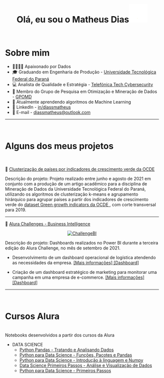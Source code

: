 

<h1 align="center">Olá, eu sou o Matheus Dias<a><img src="https://github.com/Kathryn-Jie/Kathryn-Jie/blob/main/wave.gif" width="60px"/></h1>
<Br>
<h1>Sobre mim</h1>

- 👨🏿‍🔬🔬 Apaixonado por Dados  
- 🎓 Graduando em Engenharia de Produção - <a href= "http://portal.utfpr.edu.br/"> Universidade Tecnológica Federal do Paraná </a>
- 💻 Analista de Qualidade e Estratégia -  <a href="https://tech.telefonica.com/">Telefónica Tech Cybersecurity</a>
- 🔎 Membro do Grupo de Pesquisa em Otimização e Mineração de Dados - <a href= "http://dgp.cnpq.br/dgp/espelhogrupo/7109659684038039"> GPOMD </a> 
- 🌱 Atualmente aprendendo algoritmos de Machine Learning
- 💼 LinkedIn - <a href= "https://www.linkedin.com/in/diassmatheus/"> in/diassmatheus </a>
- 📧 E-mail - diassmatheus@outlook.com
<hr>
<Br>
<h1>Alguns dos meus projetos</h1>
<Br>

 🌿 <a href="https://github.com/diassmatheus/ClusterizacaoDadosOCDE">Clusterização de países por indicadores de crescimento verde da OCDE </a>
  
Descrição do projeto: Projeto realizado entre junho e agosto de 2021 em conjunto com a produção de um artigo acadêmico para a disciplina de Mineração de Dados da Universidade Tecnológica Federal do Paraná, utilizando os algoritmos de clusterização k-means e agrupamento hirárquico para agrupar países a partir dos indicadores de crescimento verde do <a href= "https://www.oecd-ilibrary.org/environment/data/oecd-environment-statistics/green-growth-indicators_data-00665-en"> dataset Green growth indicators da OCDE </a>, com corte transversal para 2019.
  
 ***
 
 🤿 <a href="https://github.com/diassmatheus/AluraChallengeBI"> Alura Challenges - Business Intelligence </a>
 
 <p align="center"> <a href="https://www.alura.com.br/challenges/bi" target="_blank"> <img src="https://user-images.githubusercontent.com/79534537/137536443-0cdf7cd3-f976-4a92-bec5-5e00940c59a6.png" alt="ChallengeBI" width="500" height="500" /></a>
  
Descrição do projeto: Dashboards realizados no Power BI durante a terceira edição do Alura Challenge, no mês de setembro de 2021.

 
 - Desenvolvimento de um dashboard operacional de logística atendendo as necessidades da empresa. 
 <a href= "https://github.com/diassmatheus/AluraChallengeBI/tree/main/DashboardOperacionalDeLogistica"> [Mais informações] </a> 
 <a href="https://app.powerbi.com/view?r=eyJrIjoiOTIwMDQzMGQtNDUwMC00Njc0LWI5M2MtZjU4YTU4MjEzYjA4IiwidCI6ImQ0NDEzYjc1LWUxZWYtNGViYi1hZGIzLWFlZThmZTBlZDJlNSJ9&pageName=ReportSectionefcfe0e64d15920c0688"> [Dashboard] </a>

 
 - Criação de um dashboard estratégico de marketing para monitorar uma campanha em uma empresa de e-commerce.
 <a href= "https://github.com/diassmatheus/AluraChallengeBI/tree/main/DashboardEstrategicoDeMarketing"> [Mais informações] </a> 
 <a href="https://app.powerbi.com/view?r=eyJrIjoiNjQzOTM1MjAtMDI4ZS00NjEzLWFkOWEtMmIwMTkyMmU5NmU4IiwidCI6ImQ0NDEzYjc1LWUxZWYtNGViYi1hZGIzLWFlZThmZTBlZDJlNSJ9"> [Dashboard] </a>

  
 ***
<Br>
<h1>Cursos Alura</h1>
<Br>
Notebooks desenvolvidos a partir dos cursos da Alura

 
 * DATA SCIENCE
   - <a href="https://github.com/diassmatheus/PythonPandas">Python Pandas - Tratando e Analisando Dados</a> 
   - <a href="https://github.com/diassmatheus/FuncoesPacotesePandas">Python para Data Science - Funções, Pacotes e Pandas</a>
   - <a href="https://github.com/diassmatheus/LinguagemeNumpy">Python para Data Science - Introdução à linguagem e Numpy</a>
   - <a href="https://github.com/diassmatheus/IntroducaoaDataScience">Data Science Primeiros Passos - Análise e Visualização de Dados</a>
   - <a href="https://github.com/diassmatheus/PrimeirosPassos">Python para Data Science - Primeiros Passos</a>
